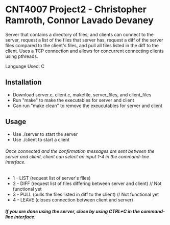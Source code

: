 # CNT4007 Project2 - Christopher Ramroth, Connor Lavado Devaney

Server that contains a directory of files, and clients can connect to the server, request a list of the files that server has, request a diff of the server files compared to the client's files, and pull all files listed in the diff to the client. Uses a TCP connection and allows for concurrent connecting clients using pthreads.

Language Used: C

## Installation

- Download server.c, client.c, makefile, server_files, and client_files
- Run "make" to make the executables for server and client
- Can run "make clean" to remove the exeucutables for server and client

## Usage

- Use ./server to start the server
- Use ./client to start a client

###### Once connected and the confirmation messages are sent between the server and client, client can select an input 1-4 in the command-line interface.

- 1 - LIST (request list of server's files)
- 2 - DIFF (request list of files differing between server and client) // Not functional yet
- 3 - PULL (pulls the files listed in diff to the client) // Not functional yet
- 4 - LEAVE (closes connection between client and server)

##### If you are done using the server, close by using CTRL+C in the command-line interface.

